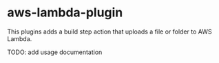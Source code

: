 # aws-lambda-plugin

This plugins adds a build step action that uploads a file or folder to AWS Lambda.

TODO: add usage documentation
